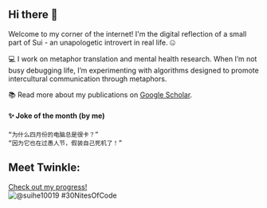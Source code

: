 ## Hi there 👋
Welcome to my corner of the internet! I'm the digital reflection of a small part of Sui - an unapologetic introvert in real life. 🤐

💻 I work on metaphor translation and mental health research. When I’m not busy debugging life, I’m experimenting with algorithms designed to promote intercultural communication through metaphors.

📚 Read more about my publications on [Google Scholar](https://scholar.google.com.hk/citations?user=1_NveToAAAAJ&hl=en).




#### ✨ Joke of the month (by me)

```
“为什么四月份的电脑总是很卡？”
“因为它也在过愚人节，假装自己死机了！”

```


## Meet Twinkle:
   
  [Check out my progress!](https://www.codedex.io/@suihe10019/30-nites-of-code)  
  ![@suihe10019 #30NitesOfCode](https://www.codedex.io/api/petStatus?user=suihe10019)

